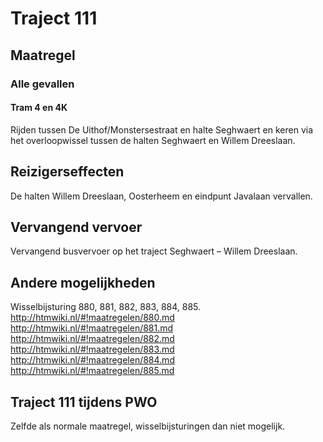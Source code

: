 # Traject 111
## Maatregel
### Alle gevallen

#### Tram 4 en 4K
Rijden tussen De Uithof/Monstersestraat  en halte Seghwaert en keren via het overloopwissel tussen de halten Seghwaert en Willem Dreeslaan.

## Reizigerseffecten
De halten Willem Dreeslaan, Oosterheem en eindpunt Javalaan vervallen.

## Vervangend vervoer
Vervangend busvervoer op het traject Seghwaert – Willem Dreeslaan.

## Andere mogelijkheden
Wisselbijsturing 880, 881, 882, 883, 884, 885.
http://htmwiki.nl/#!maatregelen/880.md
http://htmwiki.nl/#!maatregelen/881.md
http://htmwiki.nl/#!maatregelen/882.md
http://htmwiki.nl/#!maatregelen/883.md
http://htmwiki.nl/#!maatregelen/884.md
http://htmwiki.nl/#!maatregelen/885.md

## Traject 111 tijdens PWO
Zelfde als normale maatregel, wisselbijsturingen dan niet mogelijk.
